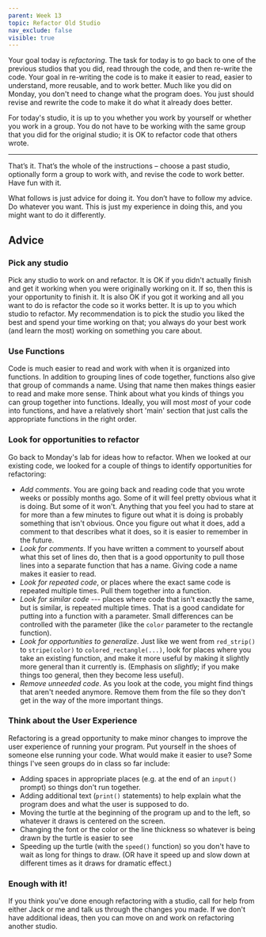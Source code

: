 ```yaml
---
parent: Week 13
topic: Refactor Old Studio
nav_exclude: false
visible: true
---
```


Your goal today is *refactoring*.  The task for today is to go back to one of the previous studios that you did, read
through the code, and then re-write the code.  Your goal in re-writing the code is to make it easier to read, easier to
understand, more reusable, and to work better.  Much like you did on Monday, you don't need to change what the program
does.  You just should revise and rewrite the code to make it do what it already does better.

For today's studio, it is up to you whether you work by yourself or whether you work in a group.  You do not have to be
working with the same group that you did for the original studio; it is OK to refactor code that others wrote.

---

That’s it. That’s the whole of the instructions – choose a past studio, optionally form a group to work with, and revise
the code to work better. Have fun with it.

What follows is just advice for doing it. You don’t have to follow my advice. Do whatever you want. This is just my
experience in doing this, and you might want to do it differently.

## Advice

### Pick any studio

Pick any studio to work on and refactor. It is OK if you didn't actually finish and get it working when you were
originally working on it. If so, then this is your opportunity to finish it.  It is also OK if you got it working and
all you want to do is refactor the code so it works better.  It is up to you which studio to refactor.   My
recommendation is to pick the studio you liked the best and spend your time working on that; you always do your best
work (and learn the most) working on something you care about.

### Use Functions

Code is much easier to read and work with when it is organized into functions.  In addition to grouping lines of code
together, functions also give that group of commands a name.   Using that name then makes things easier to read and make
more sense.  Think about what you kinds of things you can group together into functions.  Ideally, you will most *most*
of your code into functions, and have a relatively short 'main' section that just calls the appropriate functions in the
right order.

### Look for opportunities to refactor

Go back to Monday's lab for ideas how to refactor. When we looked at our existing code, we looked for a couple of things
to identify opportunities for refactoring:

* *Add comments*. You are going back and reading code that you wrote weeks or possibly months ago.  Some of it will feel
  pretty obvious what it is doing.  But some of it won't.  Anything that you feel you had to stare at for more than a
  few minutes to figure out what it is doing is probably something that isn't obvious. Once you figure out what it does, 
  add a comment to that describes what it does, so it is easier to remember in the future.
* *Look for comments*.  If you have written a comment to yourself about what this set of lines do, then that is a good
  opportunity to pull those lines into a separate function that has a name.  Giving code a name makes it easier to read.
* *Look for repeated code*, or places where the exact same code is repeated multiple times.   Pull them together into a
  function.
* *Look for similar code* --- places where code that isn't exactly the same, but is similar, is repeated multiple times.
  That is a good candidate for putting into a function with a parameter.  Small differences can be controlled with the
  parameter (like the `color` parameter to the rectangle function).
* *Look for opportunities to generalize*.  Just like we went from `red_strip()` to `stripe(color)` to
  `colored_rectangle(...)`, look for places where you take an existing function, and make it more useful by making it
  slightly more general than it currently is.  (Emphasis on *slightly*; if you make things too general, then they become
  less useful).
* *Remove unneeded code*. As you look at the code, you might find things that aren't needed anymore.  Remove them from the
  file so they don't get in the way of the more important things.

### Think about the User Experience

Refactoring is a gread opportunity to make minor changes to improve the user experience of running your program.   Put
yourself in the shoes of someone else running your code.  What would make it easier to use?  Some things I've seen
groups do in class so far include:

* Adding spaces in appropriate places (e.g. at the end of an `input()` prompt) so things don't run together.
* Adding additional text (`print()` statements) to help explain what the program does and what the user is supposed to
  do.
* Moving the turtle at the beginning of the program up and to the left, so whatever it draws is centered on the screen.
* Changing the font or the color or the line thickness so whatever is being drawn by the turtle is easier to see
* Speeding up the turtle (with the `speed()` function) so you don't have to wait as long for things to draw. (OR have it speed up and slow down at different times as it draws for dramatic effect.)


### Enough with it!

If you think you've done enough refactoring with a studio, call for help from
either Jack or me and talk us through the changes you made.  If we don't
have additional ideas, then you can move on and work on refactoring another
studio.
